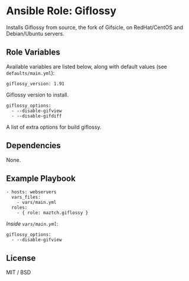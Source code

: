 # Ansible Role: Giflossy

Installs Giflossy from source, the fork of Gifsicle, on RedHat/CentOS and Debian/Ubuntu servers.

## Role Variables

Available variables are listed below, along with default values (see `defaults/main.yml`):

    giflossy_version: 1.91
    

Giflossy version to install.

    giflossy_options:
      - --disable-gifview
      - --disable-gifdiff

A list of extra options for build giflossy.


## Dependencies

None.

## Example Playbook

    - hosts: webservers
      vars_files:
        - vars/main.yml
      roles:
        - { role: maztch.giflossy }

*Inside `vars/main.yml`*:

    giflossy_options:
      - --disable-gifview

## License

MIT / BSD

